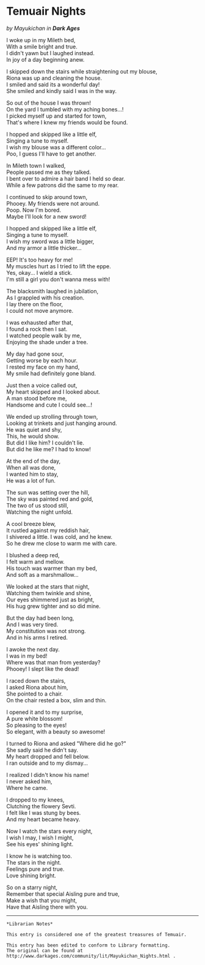 # Temuair Nights

_by Mayukichan in **Dark Ages**_

I woke up in my Mileth bed,  
With a smile bright and true.  
I didn't yawn but I laughed instead.  
In joy of a day beginning anew.  

I skipped down the stairs while straightening out my blouse,  
Riona was up and cleaning the house.  
I smiled and said its a wonderful day!  
She smiled and kindly said I was in the way.  

So out of the house I was thrown!  
On the yard I tumbled with my aching bones...!  
I picked myself up and started for town,  
That's where I knew my friends would be found.  

I hopped and skipped like a little elf,  
Singing a tune to myself.  
I wish my blouse was a different color...  
Poo, I guess I'll have to get another.  

In Mileth town I walked,  
People passed me as they talked.  
I bent over to admire a hair band I held so dear.  
While a few patrons did the same to my rear.  

I continued to skip around town,  
Phooey.  My friends were not around.  
Poop.  Now I'm bored.  
Maybe I'll look for a new sword!  

I hopped and skipped like a little elf,  
Singing a tune to myself.  
I wish my sword was a little bigger,  
And my armor a little thicker...  

EEP!  It's too heavy for me!  
My muscles hurt as I tried to lift the eppe.  
Yes, okay...  I wield a stick.  
I'm still a girl you don't wanna mess with!  

The blacksmith laughed in jubilation,  
As I grappled with his creation.  
I lay there on the floor,  
I could not move anymore.  

I was exhausted after that,  
I found a rock then I sat.  
I watched people walk by me,  
Enjoying the shade under a tree.  

My day had gone sour,  
Getting worse by each hour.  
I rested my face on my hand,  
My smile had definitely gone bland.  

Just then a voice called out,  
My heart skipped and I looked about.  
A man stood before me,  
Handsome and cute I could see...!  

We ended up strolling through town,  
Looking at trinkets and just hanging around.  
He was quiet and shy,  
This, he would show.  
But did I like him? I couldn't lie.  
But did he like me?  I had to know!  

At the end of the day,  
When all was done,  
I wanted him to stay,  
He was a lot of fun.  

The sun was setting over the hill,  
The sky was painted red and gold,  
The two of us stood still,  
Watching the night unfold.  

A cool breeze blew,  
It rustled against my reddish hair,  
I shivered a little.  I was cold, and he knew.  
So he drew me close to warm me with care.  

I blushed a deep red,  
I felt warm and mellow.  
His touch was warmer than my bed,  
And soft as a marshmallow...  

We looked at the stars that night,  
Watching them twinkle and shine,  
Our eyes shimmered just as bright,  
His hug grew tighter and so did mine.  

But the day had been long,  
And I was very tired.  
My constitution was not strong.  
And in his arms I retired.  

I awoke the next day.  
I was in my bed!  
Where was that man from yesterday?  
Phooey!  I slept like the dead!  

I raced down the stairs,  
I asked Riona about him,  
She pointed to a chair.  
On the chair rested a box, slim and thin.  

I opened it and to my surprise,  
A pure white blossom!  
So pleasing to the eyes!  
So elegant, with a beauty so awesome!  

I turned to Riona and asked "Where did he go?"  
She sadly said he didn't say.  
My heart dropped and fell below.  
I ran outside and to my dismay...  

I realized I didn't know his name!  
I never asked him,  
Where he came.  

I dropped to my knees,  
Clutching the flowery Sevti.  
I felt like I was stung by bees.  
And my heart became heavy.  

Now I watch the stars every night,  
I wish I may, I wish I might,  
See his eyes' shining light.  

I know he is watching too.  
The stars in the night.  
Feelings pure and true.  
Love shining bright.  

So on a starry night,  
Remember that special Aisling pure and true,  
Make a wish that you might,  
Have that Aisling there with you.  

***

```
*Librarian Notes*

This entry is considered one of the greatest treasures of Temuair.

This entry has been edited to conform to Library formatting.
The original can be found at http://www.darkages.com/community/lit/Mayukichan_Nights.html .
```
